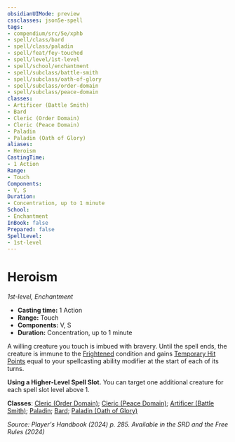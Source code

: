 ```yaml
---
obsidianUIMode: preview
cssclasses: json5e-spell
tags:
- compendium/src/5e/xphb
- spell/class/bard
- spell/class/paladin
- spell/feat/fey-touched
- spell/level/1st-level
- spell/school/enchantment
- spell/subclass/battle-smith
- spell/subclass/oath-of-glory
- spell/subclass/order-domain
- spell/subclass/peace-domain
classes:
- Artificer (Battle Smith)
- Bard
- Cleric (Order Domain)
- Cleric (Peace Domain)
- Paladin
- Paladin (Oath of Glory)
aliases:
- Heroism
CastingTime: 
- 1 Action
Range:
- Touch
Components:
- V, S
Duration:
- Concentration, up to 1 minute
School:
- Enchantment
InBook: false
Prepared: false
SpellLevel:
- 1st-level
---
```

# Heroism
*1st-level, Enchantment*  


- **Casting time:** 1 Action
- **Range:** Touch
- **Components:** V, S
- **Duration:** Concentration, up to 1 minute

A willing creature you touch is imbued with bravery. Until the spell ends, the creature is immune to the [Frightened](conditions.md#Frightened) condition and gains [Temporary Hit Points](/3-Mechanics/CLI/variant-rules/temporary-hit-points-xphb.md) equal to your spellcasting ability modifier at the start of each of its turns.

**Using a Higher-Level Spell Slot.** You can target one additional creature for each spell slot level above 1.

**Classes**: [Cleric (Order Domain)](/3-Mechanics/CLI/lists/list-spells-classes-order-domain-tce.md "subclass=TCE;class=XPHB"); [Cleric (Peace Domain)](/3-Mechanics/CLI/lists/list-spells-classes-peace-domain-tce.md "subclass=TCE;class=XPHB"); [Artificer (Battle Smith)](/3-Mechanics/CLI/lists/list-spells-classes-battle-smith-tce.md "subclass=TCE;class=TCE"); [Paladin](/3-Mechanics/CLI/lists/list-spells-classes-paladin.md); [Bard](/3-Mechanics/CLI/lists/list-spells-classes-bard.md); [Paladin (Oath of Glory)](/3-Mechanics/CLI/lists/list-spells-classes-oath-of-glory-xphb.md "subclass=XPHB;class=XPHB")

*Source: Player's Handbook (2024) p. 285. Available in the <span title='Systems Reference Document (5.2)'>SRD</span> and the Free Rules (2024)*